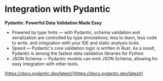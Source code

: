 # Integration with **Pydantic**


**Pydantic: Powerful Data Validation Made Easy**

* Powered by type hints — with Pydantic, schema validation and serialization are controlled by type annotations; less to learn, less code to write, and integration with your IDE and static analysis tools.
* Speed — Pydantic's core validation logic is written in Rust. As a result, Pydantic is among the fastest data validation libraries for Python.
* JSON Schema — Pydantic models can emit JSON Schema, allowing for easy integration with other tools. 
  
[https://docs.pydantic.dev/latest/](https://docs.pydantic.dev/latest/)
